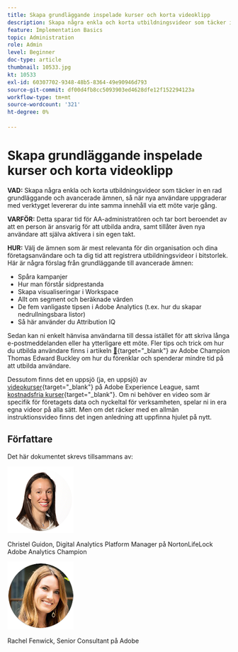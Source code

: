 ```yaml
---
title: Skapa grundläggande inspelade kurser och korta videoklipp
description: Skapa några enkla och korta utbildningsvideor som täcker in en rad grundläggande och avancerade ämnen, så när nya användare uppgraderar med verktyget levererar du inte samma innehåll via ett möte varje gång.
feature: Implementation Basics
topic: Administration
role: Admin
level: Beginner
doc-type: article
thumbnail: 10533.jpg
kt: 10533
exl-id: 60307702-9348-48b5-8364-49e90946d793
source-git-commit: df00d4fb8cc5093903ed4628dfe12f152294123a
workflow-type: tm+mt
source-wordcount: '321'
ht-degree: 0%

---
```


# Skapa grundläggande inspelade kurser och korta videoklipp

**VAD:** Skapa några enkla och korta utbildningsvideor som täcker in en rad grundläggande och avancerade ämnen, så när nya användare uppgraderar med verktyget levererar du inte samma innehåll via ett möte varje gång.

**VARFÖR:** Detta sparar tid för AA-administratören och tar bort beroendet av att en person är ansvarig för att utbilda andra, samt tillåter även nya användare att själva aktivera i sin egen takt.

**HUR:** Välj de ämnen som är mest relevanta för din organisation och dina företagsanvändare och ta dig tid att registrera utbildningsvideor i bitstorlek. Här är några förslag från grundläggande till avancerade ämnen:

* Spåra kampanjer
* Hur man förstår sidprestanda
* Skapa visualiseringar i Workspace
* Allt om segment och beräknade värden
* De fem vanligaste tipsen i Adobe Analytics (t.ex. hur du skapar nedrullningsbara listor)
* Så här använder du Attribution IQ

Sedan kan ni enkelt hänvisa användarna till dessa istället för att skriva långa e-postmeddelanden eller ha ytterligare ett möte. Fler tips och trick om hur du utbilda användare finns i artikeln [&#128279;](https://experienceleague.adobe.com/docs/analytics-learn/tutorials/administration/key-admin-skills/simplify-training-users.html?lang=sv-SE){target="_blank"} av Adobe Champion Thomas Edward Buckley om hur du förenklar och spenderar mindre tid på att utbilda användare.

Dessutom finns det en uppsjö (ja, en uppsjö) av [videokurser](https://experienceleague.adobe.com/docs/analytics-learn/tutorials/overview.html?lang=sv-SE){target="_blank"} på Adobe Experience League, samt [kostnadsfria kurser](https://experienceleague.adobe.com/sv?lang=en#dashboard/learning){target="_blank"}. Om ni behöver en video som är specifik för företagets data och nyckeltal för verksamheten, spelar ni in era egna videor på alla sätt. Men om det räcker med en allmän instruktionsvideo finns det ingen anledning att uppfinna hjulet på nytt.

## Författare

Det här dokumentet skrevs tillsammans av:

![Christel Guidon](assets/Christel-Headshot-150.png)

Christel Guidon, Digital Analytics Platform Manager på NortonLifeLock
Adobe Analytics Champion

![Rachel Fenwick](assets/Rachel-Fenwick-150.png)

Rachel Fenwick, Senior Consultant på Adobe
